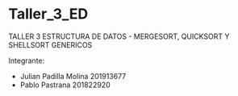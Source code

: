 # Taller_3_ED

TALLER 3 ESTRUCTURA DE DATOS - MERGESORT, QUICKSORT Y SHELLSORT GENERICOS

Integrante:
- Julian Padilla Molina 201913677
- Pablo Pastrana 201822920
